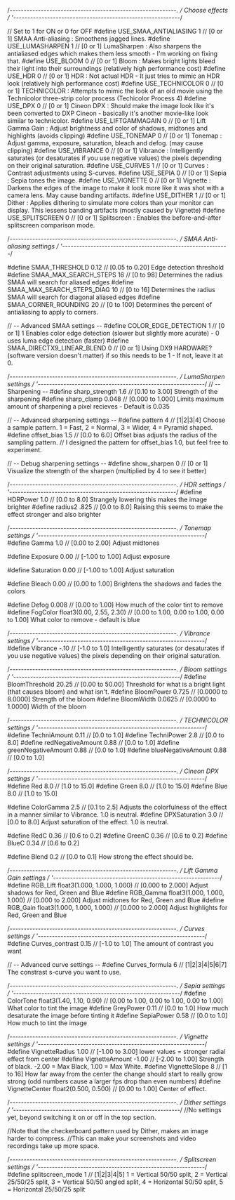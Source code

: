   /*-----------------------------------------------------------.
  /                      Choose effects                         /
  '-----------------------------------------------------------*/

// Set to 1 for ON or 0 for OFF
#define USE_SMAA_ANTIALIASING  1            // [0 or 1] SMAA Anti-aliasing : Smoothens jagged lines.
#define USE_LUMASHARPEN        1            // [0 or 1] LumaSharpen : Also sharpens the antialiased edges which makes them less smooth - I'm working on fixing that.
#define USE_BLOOM              0            // [0 or 1] Bloom : Makes bright lights bleed their light into their surroundings (relatively high performance cost)
#define USE_HDR                0            // [0 or 1] HDR : Not actual HDR - It just tries to mimic an HDR look (relatively high performance cost)
#define USE_TECHNICOLOR        0            // [0 or 1] TECHNICOLOR : Attempts to mimic the look of an old movie using the Technicolor three-strip color process (Techicolor Process 4)
#define USE_DPX                0            // [0 or 1] Cineon DPX : Should make the image look like it's been converted to DXP Cineon - basically it's another movie-like look similar to technicolor.
#define USE_LIFTGAMMAGAIN      0            // [0 or 1] Lift Gamma Gain : Adjust brightness and color of shadows, midtones and highlights (avoids clipping)
#define USE_TONEMAP            0            // [0 or 1] Tonemap : Adjust gamma, exposure, saturation, bleach and defog. (may cause clipping)
#define USE_VIBRANCE           0            // [0 or 1] Vibrance : Intelligently saturates (or desaturates if you use negative values) the pixels depending on their original saturation.
#define USE_CURVES             1            // [0 or 1] Curves : Contrast adjustments using S-curves.
#define USE_SEPIA              0            // [0 or 1] Sepia : Sepia tones the image.
#define USE_VIGNETTE           0            // [0 or 1] Vignette : Darkens the edges of the image to make it look more like it was shot with a camera lens. May cause banding artifacts.
#define USE_DITHER             1            // [0 or 1] Dither : Applies dithering to simulate more colors than your monitor can display. This lessens banding artifacts (mostly caused by Vignette)
#define USE_SPLITSCREEN        0            // [0 or 1] Splitscreen : Enables the before-and-after splitscreen comparison mode.


   /*-----------------------------------------------------------.
  /                  SMAA Anti-aliasing settings                /
  '-----------------------------------------------------------*/

#define SMAA_THRESHOLD         0.12         // [0.05 to 0.20] Edge detection threshold
#define SMAA_MAX_SEARCH_STEPS  16           // [0 to 98] Determines the radius SMAA will search for aliased edges
#define SMAA_MAX_SEARCH_STEPS_DIAG 10           // [0 to 16] Determines the radius SMAA will search for diagonal aliased edges
#define SMAA_CORNER_ROUNDING   20           // [0 to 100] Determines the percent of antialiasing to apply to corners.

// -- Advanced SMAA settings --
#define COLOR_EDGE_DETECTION   1            // [0 or 1] 1 Enables color edge detection (slower but slightly more acurate) - 0 uses luma edge detection (faster)
#define SMAA_DIRECTX9_LINEAR_BLEND 0            // [0 or 1] Using DX9 HARDWARE? (software version doesn't matter) if so this needs to be 1 - If not, leave it at 0.


   /*-----------------------------------------------------------.
  /                       LumaSharpen settings                  /
  '-----------------------------------------------------------*/
// -- Sharpening --
#define sharp_strength         1.6          // [0.10 to 3.00] Strength of the sharpening
#define sharp_clamp            0.048        // [0.000 to 1.000] Limits maximum amount of sharpening a pixel recieves - Default is 0.035

// -- Advanced sharpening settings --
#define pattern                4            // [1|2|3|4] Choose a sample pattern. 1 = Fast, 2 = Normal, 3 = Wider, 4 = Pyramid shaped.
#define offset_bias            1.5          // [0.0 to 6.0] Offset bias adjusts the radius of the sampling pattern.
                         // I designed the pattern for offset_bias 1.0, but feel free to experiment.
                           
// -- Debug sharpening settings --
#define show_sharpen           0            // [0 or 1] Visualize the strength of the sharpen (multiplied by 4 to see it better)

   /*-----------------------------------------------------------.
  /                        HDR settings                         /
  '-----------------------------------------------------------*/
#define HDRPower               1.0      // [0.0 to 8.0] Strangely lowering this makes the image brighter
#define radius2                .825         // [0.0 to 8.0] Raising this seems to make the effect stronger and also brighter


   /*-----------------------------------------------------------.
  /                        Tonemap settings                     /
  '-----------------------------------------------------------*/
#define Gamma                  1.0          // [0.00 to 2.00] Adjust midtones

#define Exposure               0.00         // [-1.00 to 1.00] Adjust exposure

#define Saturation             0.00         // [-1.00 to 1.00] Adjust saturation

#define Bleach                 0.00         // [0.00 to 1.00] Brightens the shadows and fades the colors

#define Defog                  0.008        // [0.00 to 1.00] How much of the color tint to remove
#define FogColor               float3(0.00, 2.55, 2.30) // [0.00 to 1.00, 0.00 to 1.00, 0.00 to 1.00] What color to remove - default is blue


   /*-----------------------------------------------------------.
  /                       Vibrance settings                     /
  '-----------------------------------------------------------*/
#define Vibrance               -.10         // [-1.0 to 1.0] Intelligently saturates (or desaturates if you use negative values) the pixels depending on their original saturation.


   /*-----------------------------------------------------------.
  /                       Bloom settings                        /
  '-----------------------------------------------------------*/
#define BloomThreshold         20.25        // [0.00 to 50.00] Threshold for what is a bright light (that causes bloom) and what isn't.
#define BloomPower             0.725        // [0.0000 to 8.0000] Strength of the bloom
#define BloomWidth             0.0625       // [0.0000 to 1.0000] Width of the bloom


   /*-----------------------------------------------------------.
  /                      TECHNICOLOR settings                   /
  '-----------------------------------------------------------*/
#define TechniAmount           0.11         // [0.0 to 1.0] 
#define TechniPower            2.8          // [0.0 to 8.0] 
#define redNegativeAmount      0.88         // [0.0 to 1.0] 
#define greenNegativeAmount    0.88         // [0.0 to 1.0] 
#define blueNegativeAmount     0.88         // [0.0 to 1.0] 


   /*-----------------------------------------------------------.
  /                      Cineon DPX settings                    /
  '-----------------------------------------------------------*/
#define Red                    8.0          // [1.0 to 15.0] 
#define Green                  8.0          // [1.0 to 15.0] 
#define Blue                   8.0          // [1.0 to 15.0] 

#define ColorGamma             2.5          // [0.1 to 2.5] Adjusts the colorfulness of the effect in a manner similar to Vibrance. 1.0 is neutral.
#define DPXSaturation          3.0          // [0.0 to 8.0] Adjust saturation of the effect. 1.0 is neutral.

#define RedC                   0.36         // [0.6 to 0.2] 
#define GreenC                 0.36         // [0.6 to 0.2] 
#define BlueC                  0.34         // [0.6 to 0.2] 

#define Blend                  0.2          // [0.0 to 0.1] How strong the effect should be.


   /*-----------------------------------------------------------.
  /                      Lift Gamma Gain settings               /
  '-----------------------------------------------------------*/
#define RGB_Lift               float3(1.000, 1.000, 1.000) // [0.000 to 2.000] Adjust shadows for Red, Green and Blue
#define RGB_Gamma              float3(1.000, 1.000, 1.000) // [0.000 to 2.000] Adjust midtones for Red, Green and Blue
#define RGB_Gain               float3(1.000, 1.000, 1.000) // [0.000 to 2.000] Adjust highlights for Red, Green and Blue


   /*-----------------------------------------------------------.
  /                        Curves settings                      /
  '-----------------------------------------------------------*/
#define Curves_contrast        0.15         // [-1.0 to 1.0] The amount of contrast you want

// -- Advanced curve settings --
#define Curves_formula         6            // [1|2|3|4|5|6|7] The constrast s-curve you want to use. 


   /*-----------------------------------------------------------.
  /                         Sepia settings                      /
  '-----------------------------------------------------------*/
#define ColorTone              float3(1.40, 1.10, 0.90) // [0.00 to 1.00, 0.00 to 1.00, 0.00 to 1.00] What color to tint the image
#define GreyPower              0.11         // [0.0 to 1.0] How much desaturate the image before tinting it
#define SepiaPower             0.58         // [0.0 to 1.0] How much to tint the image



   /*-----------------------------------------------------------.
  /                       Vignette settings                     /
  '-----------------------------------------------------------*/
#define VignetteRadius         1.00         // [-1.00 to 3.00] lower values = stronger radial effect from center
#define VignetteAmount         -1.00        // [-2.00 to 1.00] Strength of black. -2.00 = Max Black, 1.00 = Max White.
#define VignetteSlope          8            // [1 to 16] How far away from the center the change should start to really grow strong (odd numbers cause a larger fps drop than even numbers)
#define VignetteCenter         float2(0.500, 0.500) // [0.00 to 1.00] Center of effect.


   /*-----------------------------------------------------------.
  /                        Dither settings                      /
  '-----------------------------------------------------------*/
//No settings yet, beyond switching it on or off in the top section.

//Note that the checkerboard pattern used by Dither, makes an image harder to compress.
//This can make your screenshots and video recordings take up more space.


   /*-----------------------------------------------------------.
  /                     Splitscreen settings                    /
  '-----------------------------------------------------------*/
#define splitscreen_mode       1            // [1|2|3|4|5] 1 = Vertical 50/50 split, 2 = Vertical 25/50/25 split, 3 = Vertical 50/50 angled split, 4 = Horizontal 50/50 split, 5 = Horizontal 25/50/25 split
